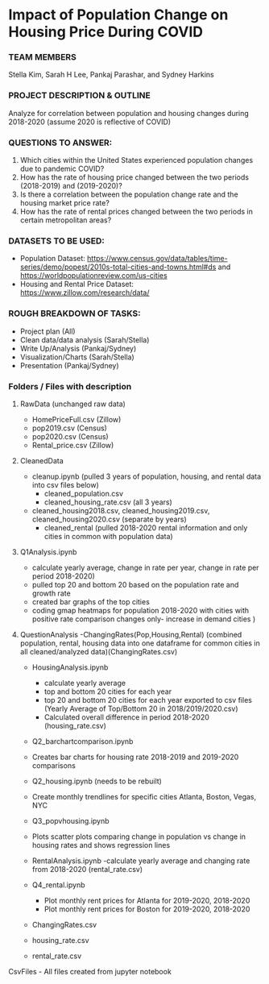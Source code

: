 # Impact of Population Change on Housing Price During COVID

### TEAM MEMBERS
Stella Kim, Sarah H Lee, Pankaj Parashar, and Sydney Harkins



### PROJECT DESCRIPTION & OUTLINE
Analyze for correlation between population and housing changes during 2018-2020 (assume 2020 is reflective of COVID)  

### QUESTIONS TO ANSWER:
1. Which cities within the United States experienced population changes due to pandemic COVID?
2. How has the rate of housing price changed between the two periods (2018-2019) and (2019-2020)?
3. Is there a correlation between the population change rate and the housing market price rate?
4. How has the rate of rental prices changed between the two periods in certain metropolitan areas?


### DATASETS TO BE USED:
* Population Dataset: https://www.census.gov/data/tables/time-series/demo/popest/2010s-total-cities-and-towns.html#ds  and https://worldpopulationreview.com/us-cities 
* Housing and Rental Price Dataset:
https://www.zillow.com/research/data/ 


### ROUGH BREAKDOWN OF TASKS:
* Project plan (All)
* Clean data/data analysis (Sarah/Stella)
* Write Up/Analysis (Pankaj/Sydney)
* Visualization/Charts (Sarah/Stella)
* Presentation (Pankaj/Sydney)








### Folders / Files with description 
1. RawData (unchanged raw data)
    - HomePriceFull.csv (Zillow)
    - pop2019.csv (Census)
    - pop2020.csv (Census)
    - Rental_price.csv (Zillow)
    
2. CleanedData
    - cleanup.ipynb (pulled 3 years of population, housing, and rental data into csv files below)
    	- cleaned_population.csv 
    	- cleaned_housing_rate.csv (all 3 years)  
	- cleaned_housing2018.csv, cleaned_housing2019.csv, cleaned_housing2020.csv (separate by years)
    	- cleaned_rental (pulled 2018-2020 rental information and only cities in common with population data)  
        
3. Q1Analysis.ipynb 
    - calculate yearly average, change in rate per year, change in rate per period 2018-2020)
    - pulled top 20 and bottom 20 based on the population rate and growth rate
    - created bar graphs of the top cities 
    - coding gmap heatmaps for population 2018-2020 with cities with positive rate comparison changes only- increase in demand cities )

4. QuestionAnalysis 
    -ChangingRates(Pop,Housing,Rental) (combined population, rental, housing data into one dataframe for common cities in all cleaned/analyzed data)(ChangingRates.csv)
    - HousingAnalysis.ipynb
        - calculate yearly average
        - top and bottom 20 cities for each year 
        - top 20 and bottom 20 cities for each year exported to csv files (Yearly Average of Top/Bottom 20 in 2018/2019/2020.csv)
        - Calculated overall difference in period 2018-2020 (housing_rate.csv)

    - Q2_barchartcomparison.ipynb 
	- Creates bar charts for housing rate 2018-2019 and 2019-2020 comparisons
    - Q2_housing.ipynb (needs to be rebuilt)
	- Create monthly trendlines for specific cities Atlanta, Boston, Vegas, NYC
    - Q3_popvhousing.ipynb 
	- Plots scatter plots comparing change in population vs change in housing rates and shows regression lines 

    - RentalAnalysis.ipynb
        -calculate yearly average and changing rate from 2018-2020 (rental_rate.csv)
    - Q4_rental.ipynb
        - Plot monthly rent prices for Atlanta for 2019-2020, 2018-2020 
        - Plot monthly rent prices for Boston for 2019-2020, 2018-2020 
    - ChangingRates.csv
    - housing_rate.csv
    - rental_rate.csv 

CsvFiles
    - All files created from jupyter notebook 
